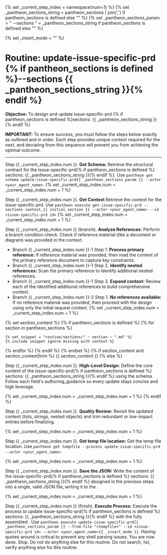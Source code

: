 
{% set _current_step_index = namespace(num=1) %}
{% set _pantheon_sections_string = pantheon_sections | join(',') if pantheon_sections is defined else "" %}
{% set _pantheon_sections_param = " --sections " + _pantheon_sections_string if pantheon_sections is defined else "" %}

{% set _insert_mode = "" %}

# Routine: update-issue-specific-prd {% if pantheon_sections is defined %}--sections {{ _pantheon_sections_string }}{% endif %}

**Objective:** To design and update issue-specific-prd {% if pantheon_sections is defined %}sections: {{ _pantheon_sections_string }}{% endif %}

**IMPORTANT:** To ensure success, you must follow the steps below exactly as outlined and in order. Each step provides unique context required for the next, and deviating from this sequence will prevent you from achieving the optimal outcome.

---

Step {{ _current_step_index.num }}. **Get Schema:** Retrieve the structural contract for the issue-specific-prd{% if pantheon_sections is defined %} sections: {{ _pantheon_sections_string }}{% endif %}. Use `pantheon get schema update-issue-specific-prd{{ _pantheon_sections_param }} --actor <your_agent_name>`.
{% set _current_step_index.num = _current_step_index.num + 1 %}

Step {{ _current_step_index.num }}. **Get Context** Retrieve the context for the issue-specific-prd. Use `pantheon execute get-issue-specific-prd --sections context,{{ initial_section }} --actor <your_agent_name> --id <issue-specific-prd id>`
{% set _current_step_index.num = _current_step_index.num + 1 %}

Step {{ _current_step_index.num }} (branch). **Analyze References:** Perform a branch condition check. Check if reference material (like a document or diagram) was provided in the context.
  - Branch {{ _current_step_index.num }}-1 Step 1. **Process primary reference:** If reference material was provided, then read the content of the primary reference document to capture key constraints.
  - Branch {{ _current_step_index.num }}-1 Step 2. **Identify nested references:** Scan the primary reference to identify additional nested references.
  - Branch {{ _current_step_index.num }}-1 Step 3. **Expand context:** Review each of the identified additional references to build comprehensive context.
  - Branch {{ _current_step_index.num }}-2 Step 1. **No references available:** If no reference material was provided, then proceed with the design using only the initial request context.
{% set _current_step_index.num = _current_step_index.num + 1 %}

{% set section_content %}
{% if pantheon_sections is defined %}
{% for section in pantheon_sections %}

    {% set snippet = "routine/sections/" ~ section ~ ".md" %}
    {% include snippet ignore missing with context %}
{% endfor %}
{% endif %}
{% endset %}
{% if section_content and section_content|trim %}
{{ section_content }}
{% else %}

Step {{ _current_step_index.num }}. **High-Level Design:** Define the core content of the issue-specific-prd{% if pantheon_sections is defined %} sections: {{ _pantheon_sections_string }}{% endif %} using the schema. Follow each field's authoring_guidance so every update stays concise and high leverage.

{% set _current_step_index.num = _current_step_index.num + 1 %}
{% endif %}

Step {{ _current_step_index.num }}. **Quality Review:** Revisit the updated content (lists, strings, nested objects) and trim redundant or low-impact entries before finalizing.

{% set _current_step_index.num = _current_step_index.num + 1 %}

Step {{ _current_step_index.num }}. **Get temp file location:** Get the temp file location. Use `pantheon get tempfile --process update-issue-specific-prd --actor <your_agent_name>`.

{% set _current_step_index.num = _current_step_index.num + 1 %}

Step {{ _current_step_index.num }}. **Save the JSON:** Write the content of the issue-specific-prd{% if pantheon_sections is defined %} sections: {{ _pantheon_sections_string }}{% endif %} designed in the previous steps into a single, valid JSON file, writing it to the <tempfile>.

{% set _current_step_index.num = _current_step_index.num + 1 %}

Step {{ _current_step_index.num }} (finish). **Execute Process:** Execute the process to update issue-specific-prd{% if pantheon_sections is defined %} sections: {{ _pantheon_sections_string }}{% endif %} with the fully assembled <tempfile>. Use `pantheon execute update-issue-specific-prd{{ _pantheon_sections_param }} --from-file "<tempfile>" --id <issue-specific-prd id> --actor <your_agent_name>{{ _insert_mode }}`. Having quotes around <tempfile> is critical to prevent any shell parsing issues. You are now done. Stop. Do not do anything else for this routine. Do not search, list, verify anything else for this routine.
